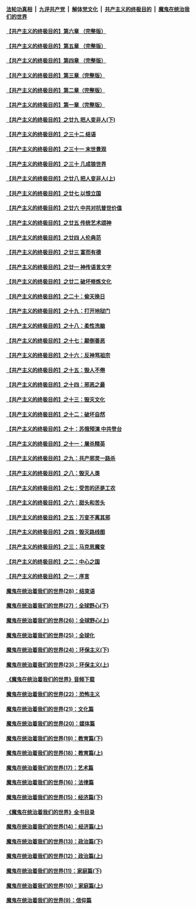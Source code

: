 

####  [法轮功真相](../../../../basic/blob/master/README.md?t=07040902) &nbsp;|&nbsp; [九评共产党](../../../../9ping.md/blob/master/README.md?t=07040902) &nbsp;|&nbsp; [解体党文化](../../../../jtdwh.md/blob/master/README.md?t=07040902)  &nbsp;|&nbsp; [共产主义的终极目的](../../../../gczydzjmd.md/blob/master/README.md?t=07040902) &nbsp;|&nbsp; [魔鬼在统治我们的世界](../../../../mgztzwmdsj.md/blob/master/README.md?t=07040902) 

#### [【共产主义的终极目的】第六章 （完整版）](../pages/nsc422/n11428913.md?t=07040902) 

#### [【共产主义的终极目的】第五章 （完整版）](../pages/nsc422/n11428912.md?t=07040902) 

#### [【共产主义的终极目的】第四章 （完整版）](../pages/nsc422/n11428907.md?t=07040902) 

#### [【共产主义的终极目的】第三章（完整版）](../pages/nsc422/n11428848.md?t=07040902) 

#### [【共产主义的终极目的】第二章（完整版）](../pages/nsc422/n11428831.md?t=07040902) 

#### [【共产主义的终极目的】第一章（完整版）](../pages/nsc422/n11417651.md?t=07040902) 

#### [【共产主义的终极目的】之廿九 把人变非人(下)](../pages/nsc422/n11344140.md?t=07040902) 

#### [【共产主义的终极目的】之三十二 结语](../pages/nsc422/n11360535.md?t=07040902) 

#### [【共产主义的终极目的】之三十一 末世景观](../pages/nsc422/n11351129.md?t=07040902) 

#### [【共产主义的终极目的】之三十 几成狼世界](../pages/nsc422/n11348280.md?t=07040902) 

#### [【共产主义的终极目的】之廿八 把人变非人(上)](../pages/nsc422/n11340492.md?t=07040902) 

#### [【共产主义的终极目的】之廿七 以恨立国](../pages/nsc422/n11336944.md?t=07040902) 

#### [【共产主义的终极目的】之廿六 中共对抗普世价值](../pages/nsc422/n11324785.md?t=07040902) 

#### [【共产主义的终极目的】之廿五 传统艺术颂神](../pages/nsc422/n11296396.md?t=07040902) 

#### [【共产主义的终极目的】之廿四 人伦典范](../pages/nsc422/n11296397.md?t=07040902) 

#### [【共产主义的终极目的】之廿三 富而有德](../pages/nsc422/n11283598.md?t=07040902) 

#### [【共产主义的终极目的】之廿一 神传语言文字](../pages/nsc422/n11263265.md?t=07040902) 

#### [【共产主义的终极目的】之廿二 破坏修炼文化](../pages/nsc422/n11245728.md?t=07040902) 

#### [【共产主义的终极目的】之二十：偷天换日](../pages/nsc422/n11238846.md?t=07040902) 

#### [【共产主义的终极目的】之十九：打开地狱门](../pages/nsc422/n11206376.md?t=07040902) 

#### [【共产主义的终极目的】之十八：柔性洗脑](../pages/nsc422/n11199994.md?t=07040902) 

#### [【共产主义的终极目的】之十七：颠倒善恶](../pages/nsc422/n11179782.md?t=07040902) 

#### [【共产主义的终极目的】之十六：反神骂祖宗](../pages/nsc422/n11166798.md?t=07040902) 

#### [【共产主义的终极目的】之十五：毁人不倦](../pages/nsc422/n11166792.md?t=07040902) 

#### [【共产主义的终极目的】之十四：邪恶之最](../pages/nsc422/n11150249.md?t=07040902) 

#### [【共产主义的终极目的】之十三：毁灭文化](../pages/nsc422/n11135227.md?t=07040902) 

#### [【共产主义的终极目的】之十二：破坏自然](../pages/nsc422/n11135214.md?t=07040902) 

#### [【共产主义的终极目的】之十：苏俄预演 中共登台](../pages/nsc422/n11118424.md?t=07040902) 

#### [【共产主义的终极目的】之十一：屠杀精英](../pages/nsc422/n11118442.md?t=07040902) 

#### [【共产主义的终极目的】之九：共产邪灵一路杀](../pages/nsc422/n11114139.md?t=07040902) 

#### [【共产主义的终极目的】之八：毁灭人类](../pages/nsc422/n11108503.md?t=07040902) 

#### [【共产主义的终极目的】之七：受苦的还是工农](../pages/nsc422/n11101809.md?t=07040902) 

#### [【共产主义的终极目的】之六：甜头和苦头](../pages/nsc422/n11096971.md?t=07040902) 

#### [【共产主义的终极目的】之五：万变不离其邪](../pages/nsc422/n11091285.md?t=07040902) 

#### [【共产主义的终极目的】之四：毁灭路线图](../pages/nsc422/n11086284.md?t=07040902) 

#### [【共产主义的终极目的】之三：马克思魔变](../pages/nsc422/n11061941.md?t=07040902) 

#### [【共产主义的终极目的】之二：中心之国](../pages/nsc422/n11047728.md?t=07040902) 

#### [【共产主义的终极目的】之一：序言](../pages/nsc422/n11086077.md?t=07040902) 

#### [魔鬼在统治着我们的世界(28)：结束语](../pages/nsc422/n10936246.md?t=07040902) 

#### [魔鬼在统治着我们的世界(27)：全球野心(下)](../pages/nsc422/n10928319.md?t=07040902) 

#### [魔鬼在统治着我们的世界(26)：全球野心(上)](../pages/nsc422/n10900318.md?t=07040902) 

#### [魔鬼在统治着我们的世界(25)：全球化](../pages/nsc422/n10788205.md?t=07040902) 

#### [魔鬼在统治着我们的世界(24)：环保主义(下)](../pages/nsc422/n10695307.md?t=07040902) 

#### [魔鬼在统治着我们的世界(23)：环保主义(上)](../pages/nsc422/n10688613.md?t=07040902) 

#### [《魔鬼在统治着我们的世界》音频下载](../pages/nsc422/n10635553.md?t=07040902) 

#### [魔鬼在统治着我们的世界(22)：恐怖主义](../pages/nsc422/n10614727.md?t=07040902) 

#### [魔鬼在统治着我们的世界(21)：文化篇](../pages/nsc422/n10597706.md?t=07040902) 

#### [魔鬼在统治着我们的世界(20)：媒体篇](../pages/nsc422/n10586579.md?t=07040902) 

#### [魔鬼在统治着我们的世界(19)：教育篇(下)](../pages/nsc422/n10564808.md?t=07040902) 

#### [魔鬼在统治着我们的世界(18)：教育篇(上)](../pages/nsc422/n10526970.md?t=07040902) 

#### [魔鬼在统治着我们的世界(17)：艺术篇](../pages/nsc422/n10499093.md?t=07040902) 

#### [魔鬼在统治着我们的世界(16)：法律篇](../pages/nsc422/n10485969.md?t=07040902) 

#### [魔鬼在统治着我们的世界(15)：经济篇(下)](../pages/nsc422/n10469975.md?t=07040902) 

#### [《魔鬼在统治着我们的世界》全书目录](../pages/nsc422/n10464261.md?t=07040902) 

#### [魔鬼在统治着我们的世界(14)：经济篇(上)](../pages/nsc422/n10457370.md?t=07040902) 

#### [魔鬼在统治着我们的世界(13)：政治篇(下)](../pages/nsc422/n10448270.md?t=07040902) 

#### [魔鬼在统治着我们的世界(12)：政治篇(上)](../pages/nsc422/n10444576.md?t=07040902) 

#### [魔鬼在统治着我们的世界(11)：家庭篇(下)](../pages/nsc422/n10440961.md?t=07040902) 

#### [魔鬼在统治着我们的世界(10)：家庭篇(上)](../pages/nsc422/n10435448.md?t=07040902) 

#### [魔鬼在统治着我们的世界(9)：信仰篇](../pages/nsc422/n10432159.md?t=07040902) 

